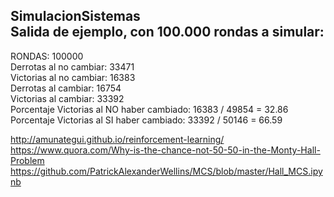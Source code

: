 SimulacionSistemas  
Salida de ejemplo, con 100.000 rondas a simular:  
------------------------------------------------------  
RONDAS: 100000  
Derrotas al no cambiar: 33471  
Victorias al no cambiar: 16383  
Derrotas al cambiar: 16754  
Victorias al cambiar: 33392  
Porcentaje Victorias al NO haber cambiado: 16383 / 49854 = 32.86  
Porcentaje Victorias al SI haber cambiado: 33392 / 50146 = 66.59  

http://amunategui.github.io/reinforcement-learning/
https://www.quora.com/Why-is-the-chance-not-50-50-in-the-Monty-Hall-Problem
https://github.com/PatrickAlexanderWellins/MCS/blob/master/Hall_MCS.ipynb
